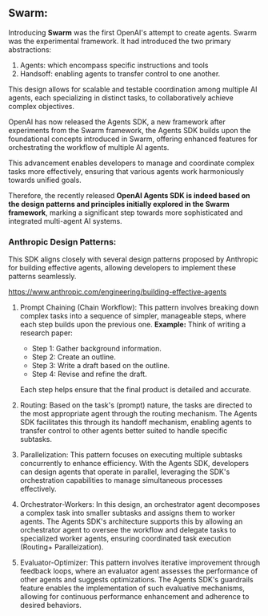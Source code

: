 ## Swarm:

Introducing **Swarm** was the first OpenAI's attempt to create agents. Swarm was the experimental framework. It had introduced the two primary abstractions:

1. Agents: which encompass specific instructions and tools
2. Handsoff: enabling agents to transfer control to one another.

This design allows for scalable and testable coordination among multiple AI agents, each specializing in distinct tasks, to collaboratively achieve complex objectives.

OpenAI has now released the Agents SDK, a new framework after experiments from the Swarm framework, the Agents SDK builds upon the foundational concepts introduced in Swarm, offering enhanced features for orchestrating the workflow of multiple AI agents.

This advancement enables developers to manage and coordinate complex tasks more effectively, ensuring that various agents work harmoniously towards unified goals.

Therefore, the recently released **OpenAI Agents SDK is indeed based on the design patterns and principles initially explored in the Swarm framework**, marking a significant step towards more sophisticated and integrated multi-agent AI systems.

### Anthropic Design Patterns:

This SDK aligns closely with several design patterns proposed by Anthropic for building effective agents, allowing developers to implement these patterns seamlessly.

https://www.anthropic.com/engineering/building-effective-agents

1. Prompt Chaining (Chain Workflow):
   This pattern involves breaking down complex tasks into a sequence of simpler, manageable steps, where each step builds upon the previous one.
   **Example:**
   Think of writing a research paper:

   - Step 1: Gather background information.
   - Step 2: Create an outline.
   - Step 3: Write a draft based on the outline.
   - Step 4: Revise and refine the draft.

   Each step helps ensure that the final product is detailed and accurate.

2. Routing:
   Based on the task's (prompt) nature, the tasks are directed to the most appropriate agent through the routing mechanism. The Agents SDK facilitates this through its handoff mechanism, enabling agents to transfer control to other agents better suited to handle specific subtasks.

3. Parallelization:
   This pattern focuses on executing multiple subtasks concurrently to enhance efficiency. With the Agents SDK, developers can design agents that operate in parallel, leveraging the SDK's orchestration capabilities to manage simultaneous processes effectively.

4. Orchestrator-Workers:
   In this design, an orchestrator agent decomposes a complex task into smaller subtasks and assigns them to worker agents. The Agents SDK's architecture supports this by allowing an orchestrator agent to oversee the workflow and delegate tasks to specialized worker agents, ensuring coordinated task execution (Routing+ Paralleization).

5. Evaluator-Optimizer:
   This pattern involves iterative improvement through feedback loops, where an evaluator agent assesses the performance of other agents and suggests optimizations. The Agents SDK's guardrails feature enables the implementation of such evaluative mechanisms, allowing for continuous performance enhancement and adherence to desired behaviors.
